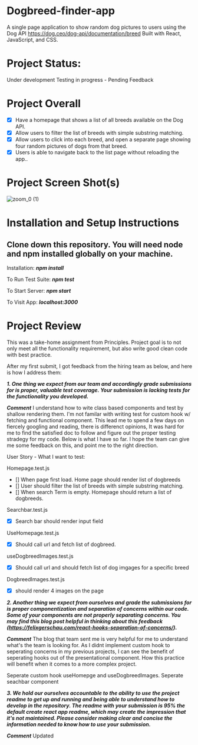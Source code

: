 # Dogbreed-finder-app
A single page application to show random dog pictures to users using the Dog API https://dog.ceo/dog-api/documentation/breed
Built with React, JavaScript, and CSS.

# Project Status:
Under development
Testing in progress - Pending Feedback
# Project Overall
 - [x] Have a homepage that shows a list of all breeds available on the Dog API.
 - [x] Allow users to filter the list of breeds with simple substring matching.
 - [x] Allow users to click into each breed, and open a separate page showing four random pictures of dogs from that breed.
 - [x] Users is able to navigate back to the list page without reloading the app.. 

# Project Screen Shot(s)
![zoom_0 (1)](https://user-images.githubusercontent.com/62358655/128387709-c78ae675-6050-4cae-81f6-43206fce66b7.gif)

# Installation and Setup Instructions
## Clone down this repository. You will need node and npm installed globally on your machine.

Installation:
***npm install*** 

To Run Test Suite:
***npm test***

To Start Server:
***npm start***

To Visit App:
***localhost:3000***

# Project Review
This was a take-home assignment from Principles. Project goal is to not only meet all the functionality requirement, but also write good clean code with best practice.

After my first submit, I got feedback from the hiring team as below, and here is how I address them:

***1. One thing we expect from our team and accordingly grade submissions for is proper, valuable test coverage. Your submission is lacking tests for the functionality you developed.***

***Comment***
I understand how to wite class based components and test by shallow rendering them. I'm not familar with writing test for custom hook w/ fetching and functional component. This lead me to spend a few days on fiercely googling and reading, there is differenct opinions, It was hard for me to find the satisfied doc to follow and figure out the proper testing stradegy for my code. 
Below is what I have so far. I hope the team can give me some feedback on this, and point me to the right direction.

User Story - What I want to test:

Homepage.test.js
- [] When page first load. Home page should render list of dogbreeds
- [] User should filter the list of breeds with simple substring matching.
- [] When search Term is empty. Homepage should return a list of dogbreeds.

Searchbar.test.js
- [x] Search bar should render input field

UseHomepage.test.js
- [x] Should call url and fetch list of dogbreed.

useDogbreedImages.test.js
- [x] Should call url and should fetch list of dog imgages for a specific breed

DogbreedImages.test.js
- [x] should render 4 images on the page

***2. Another thing we expect from ourselves and grade the submissions for is proper componentization and separation of concerns within our code. Some of your components are not properly separating concerns. You may find this blog post helpful in thinking about this feedback (https://felixgerschau.com/react-hooks-separation-of-concerns/).***

***Comment***
The blog that team sent me is very helpful for me to understand what's the team is looking for. As I didnt implement custom hook to seperating concerns in my previous projects, I can see the benefit of seperating hooks out of the presentational component. How this practice will benefit when it comes to a more complex project.

Seperate custom hook useHomepge and useDogbreedImages.
Seperate seachbar component

***3. We hold our ourselves accountable to the ability to use the project readme to get up and running and being able to understand how to develop in the repository. The readme with your submission is 95% the default create react app readme, which may create the impression that it's not maintained. Please consider making clear and concise the information needed to know how to use your submission.***

***Comment***
Updated




